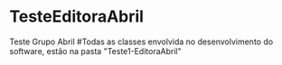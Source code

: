 # TesteEditoraAbril
Teste Grupo Abril
#Todas as classes envolvida no desenvolvimento do software, estão na pasta "Teste1-EditoraAbril"

